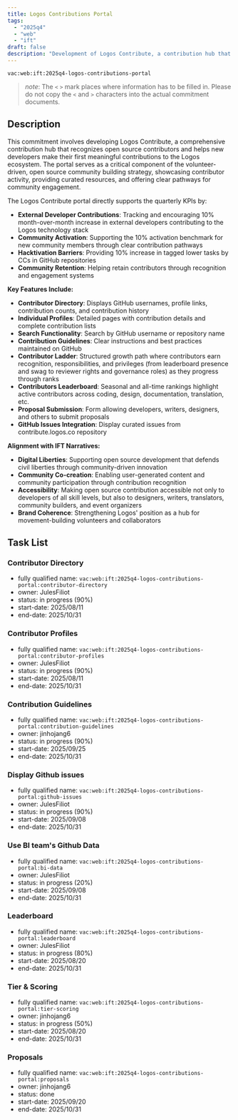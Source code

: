 ```yaml
---
title: Logos Contributions Portal
tags:
  - "2025q4"
  - "web"
  - "ift"
draft: false
description: "Development of Logos Contribute, a contribution hub that recognizes open source contributors and helps new developers make their first contributions to strengthen the Logos ecosystem."
---
```


`vac:web:ift:2025q4-logos-contributions-portal`

> *note*: The `<` `>` mark places where information has to be filled in. Please do not copy the `<` and `>` characters into the actual commitment documents.
## Description

This commitment involves developing Logos Contribute, a comprehensive contribution hub that recognizes open source contributors and helps new developers make their first meaningful contributions to the Logos ecosystem. The portal serves as a critical component of the volunteer-driven, open source community building strategy, showcasing contributor activity, providing curated resources, and offering clear pathways for community engagement.

The Logos Contribute portal directly supports the quarterly KPIs by:
- **External Developer Contributions**: Tracking and encouraging 10% month-over-month increase in external developers contributing to the Logos technology stack
- **Community Activation**: Supporting the 10% activation benchmark for new community members through clear contribution pathways
- **Hacktivation Barriers**: Providing 10% increase in tagged lower tasks by CCs in GitHub repositories
- **Community Retention**: Helping retain contributors through recognition and engagement systems

**Key Features Include:**
- **Contributor Directory**: Displays GitHub usernames, profile links, contribution counts, and contribution history
- **Individual Profiles**: Detailed pages with contribution details and complete contribution lists
- **Search Functionality**: Search by GitHub username or repository name
- **Contribution Guidelines**: Clear instructions and best practices maintained on GitHub
- **Contributor Ladder**: Structured growth path where contributors earn recognition, responsibilities, and privileges (from leaderboard presence and swag to reviewer rights and governance roles) as they progress through ranks
- **Contributors Leaderboard**: Seasonal and all-time rankings highlight active contributors across coding, design, documentation, translation, etc.
- **Proposal Submission**: Form allowing developers, writers, designers, and others to submit proposals
- **GitHub Issues Integration**: Display curated issues from contribute.logos.co repository

**Alignment with IFT Narratives:**
- **Digital Liberties**: Supporting open source development that defends civil liberties through community-driven innovation
- **Community Co-creation**: Enabling user-generated content and community participation through contribution recognition
- **Accessibility**: Making open source contribution accessible not only to developers of all skill levels, but also to designers, writers, translators, community builders, and event organizers
- **Brand Coherence**: Strengthening Logos' position as a hub for movement-building volunteers and collaborators


## Task List
### Contributor Directory

* fully qualified name: `vac:web:ift:2025q4-logos-contributions-portal:contributor-directory`
* owner: JulesFiliot
* status: in progress (90%)
* start-date: 2025/08/11
* end-date: 2025/10/31

### Contributor Profiles

* fully qualified name: `vac:web:ift:2025q4-logos-contributions-portal:contributor-profiles`
* owner: JulesFiliot
* status: in progress (90%)
* start-date: 2025/08/11
* end-date: 2025/10/31

### Contribution Guidelines

* fully qualified name: `vac:web:ift:2025q4-logos-contributions-portal:contribution-guidelines`
* owner: jinhojang6
* status: in progress (90%)
* start-date: 2025/09/25
* end-date: 2025/10/31

### Display Github issues

* fully qualified name: `vac:web:ift:2025q4-logos-contributions-portal:github-issues`
* owner: JulesFiliot
* status: in progress (90%)
* start-date: 2025/09/08
* end-date: 2025/10/31

### Use BI team's Github Data

* fully qualified name: `vac:web:ift:2025q4-logos-contributions-portal:bi-data`
* owner: JulesFiliot
* status: in progress (20%)
* start-date: 2025/09/08
* end-date: 2025/10/31

### Leaderboard

* fully qualified name: `vac:web:ift:2025q4-logos-contributions-portal:leaderboard`
* owner: JulesFiliot
* status: in progress (80%)
* start-date: 2025/08/20
* end-date: 2025/10/31

### Tier & Scoring

* fully qualified name: `vac:web:ift:2025q4-logos-contributions-portal:tier-scoring`
* owner: jinhojang6
* status: in progress (50%)
* start-date: 2025/08/20
* end-date: 2025/10/31

### Proposals

* fully qualified name: `vac:web:ift:2025q4-logos-contributions-portal:proposals`
* owner: jinhojang6
* status: done
* start-date: 2025/09/20
* end-date: 2025/10/31


